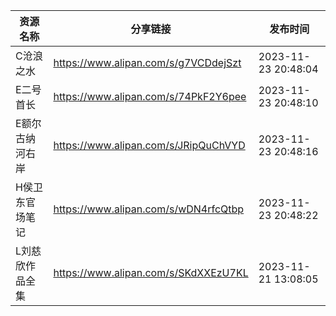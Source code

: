 | 资源名称     | 分享链接                                 | 发布时间                |
| -------- | ------------------------------------ | ------------------- |
| C沧浪之水    | https://www.alipan.com/s/g7VCDdejSzt | 2023-11-23 20:48:04 |
| E二号首长    | https://www.alipan.com/s/74PkF2Y6pee | 2023-11-23 20:48:10 |
| E额尔古纳河右岸 | https://www.alipan.com/s/JRipQuChVYD | 2023-11-23 20:48:16 |
| H侯卫东官场笔记 | https://www.alipan.com/s/wDN4rfcQtbp | 2023-11-23 20:48:22 |
| L刘慈欣作品全集 | https://www.alipan.com/s/SKdXXEzU7KL | 2023-11-21 13:08:05 |
